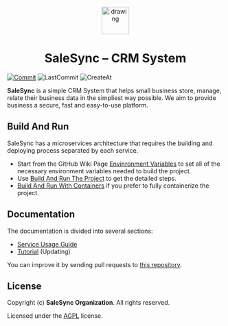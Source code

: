 <p align="center"><img src="https://github.com/salesync-org/salesync/assets/106808117/f2dda484-5e8f-43ae-ada5-7f5f163c18fd" alt="drawing" width="64"/></p>

<h1 align="center">SaleSync – CRM System</h1>

[![Commit](https://img.shields.io/github/commit-activity/t/salesync-org/salesync)](https://github.com/salesync-org/salesync/issues?utf8=✓&q=is%3Aissue)
![LastCommit](https://img.shields.io/github/last-commit/salesync-org/salesync)
![CreateAt](https://img.shields.io/github/created-at/salesync-org/salesync)

**SaleSync** is a simple CRM System that helps small business store, manage, relate their business data in the simpliest way possible. We aim to provide business a secure, fast and easy-to-use platform.

## Build And Run

SaleSync has a microservices architecture that requires the building and deploying process separated by each service.

- Start from the GitHub Wiki Page [Envinronment Variables](https://github.com/salesync-org/salesync/wiki/Envinronment-Variables) to set all of the necessary environment variables needed to build the project.
- Use [Build And Run The Project](https://github.com/salesync-org/salesync/wiki/Build-And-Run-The-Project) to get the detailed steps.
- [Build And Run With Containers](https://github.com/salesync-org/salesync/wiki/Build-And-Run-With-Containers) if you prefer to fully containerize the project.

## Documentation

The documentation is divided into several sections:

- [Service Usage Guide](https://github.com/salesync-org/salesync/wiki/Service-Usage-Guide)
- [Tutorial](#) (Updating)

You can improve it by sending pull requests to [this repository](https://github.com/salesync-org/salesync).

## License

Copyright (c) **SaleSync Organization**. All rights reserved.

Licensed under the [AGPL](LICENSE) license.
